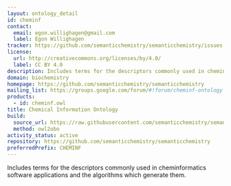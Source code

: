 ```yaml
---
layout: ontology_detail
id: cheminf
contact:
  email: egon.willighagen@gmail.com
  label: Egon Willighagen
tracker: https://github.com/semanticchemistry/semanticchemistry/issues
license:
  url: http://creativecommons.org/licenses/by/4.0/
  label: CC BY 4.0
description: Includes terms for the descriptors commonly used in cheminformatics software applications and the algorithms which generate them.
domain: biochemistry
homepage: https://github.com/semanticchemistry/semanticchemistry
mailing_list: https://groups.google.com/forum/#!forum/cheminf-ontology
products:
  - id: cheminf.owl
title: Chemical Information Ontology
build:
  source_url: https://raw.githubusercontent.com/semanticchemistry/semanticchemistry/master/ontology/cheminf.owl
  method: owl2obo
activity_status: active
repository: https://github.com/semanticchemistry/semanticchemistry
preferredPrefix: CHEMINF
---
```


Includes terms for the descriptors commonly used in cheminformatics software applications and the algorithms which generate them.
